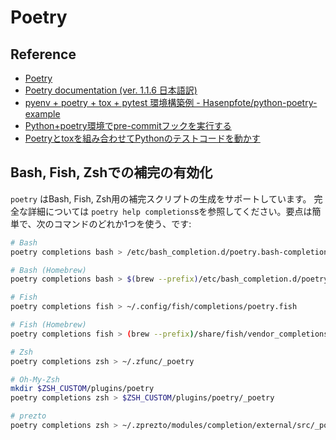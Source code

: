 # Poetry

## Reference

- [Poetry](https://python-poetry.org/)
- [Poetry documentation (ver. 1.1.6 日本語訳)](https://cocoatomo.github.io/poetry-ja/)
- [pyenv + poetry + tox + pytest 環境構築例 - Hasenpfote/python-poetry-example](https://github.com/Hasenpfote/python-poetry-example)
- [Python+poetry環境でpre-commitフックを実行する](https://qiita.com/SBS_Takumi/items/406f44b2754c1b97e9e1)
- [Poetryとtoxを組み合わせてPythonのテストコードを動かす](https://qiita.com/ninomiyt/items/01a3c3d93d99b3f551fd)

## Bash, Fish, Zshでの補完の有効化

`poetry` はBash, Fish, Zsh用の補完スクリプトの生成をサポートしています。 完全な詳細については `poetry help completions`sを参照してください。要点は簡単で、次のコマンドのどれか1つを使う、です:

```bash
# Bash
poetry completions bash > /etc/bash_completion.d/poetry.bash-completion

# Bash (Homebrew)
poetry completions bash > $(brew --prefix)/etc/bash_completion.d/poetry.bash-completion

# Fish
poetry completions fish > ~/.config/fish/completions/poetry.fish

# Fish (Homebrew)
poetry completions fish > (brew --prefix)/share/fish/vendor_completions.d/poetry.fish

# Zsh
poetry completions zsh > ~/.zfunc/_poetry

# Oh-My-Zsh
mkdir $ZSH_CUSTOM/plugins/poetry
poetry completions zsh > $ZSH_CUSTOM/plugins/poetry/_poetry

# prezto
poetry completions zsh > ~/.zprezto/modules/completion/external/src/_poetry
```
